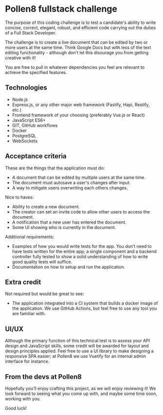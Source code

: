 # Pollen8 fullstack challenge

The purpose of this coding challenge is to test a candidate's ability to write concise, correct, elegant, robust, and efficient code carrying out the duties of a Full Stack Developer.

The challenge is to create a live document that can be edited by two or more users at the same time. Think Google Docs but with less of the text editing functionality - although don't let this disourage you from getting creative with it!

You are free to pull in whatever dependencies you feel are relevant to achieve the specified features.

## Technologies

- Node.js
- Express.js, or any other major web framework (Fastify, Hapi, Restify, etc.)
- Frontend framework of your choosing (preferably Vue.js or React)
- JavaScript ES6+
- GIT, GitHub workflows
- Docker
- PostgreSQL
- WebSockets

## Acceptance criteria

These are the things that the application must do:
- A document that can be edited by multiple users at the same time.
- The document must autosave a user's changes after input.
- A way to mitigate users overwriting each others changes.

Nice to haves:
- Ability to create a new document.
- The creator can set an invite code to allow other users to access the document.
- A notification that a new user has entered the document.
- Some UI showing who is currently in the document.

Additional requirements:
- Examples of how you would write tests for the app. You don’t need to have tests written for the entire app; a single component and a backend controller fully tested to show a solid understanding of how to write good quality tests will suffice.
- Documentation on how to setup and run the application.

## Extra credit

Not required but would be great to see:
- The application integrated into a CI system that builds a docker image of the application. We use GitHub Actions, but feel free to use any tool you are familiar with.

## UI/UX

Although the primary function of this technical test is to assess your API design and JavaScript skills, some credit will be awarded for layout and design principles applied. Feel free to use a UI library to make designing a responsive SPA easier; at Pollen8 we use Vuetify for an internal admin interface for instance.

## From the devs at Pollen8

Hopefully you'll enjoy crafting this project, as we will enjoy reviewing it! We look forward to seeing what you come up with, and maybe some time soon, working with you.

Good luck!
